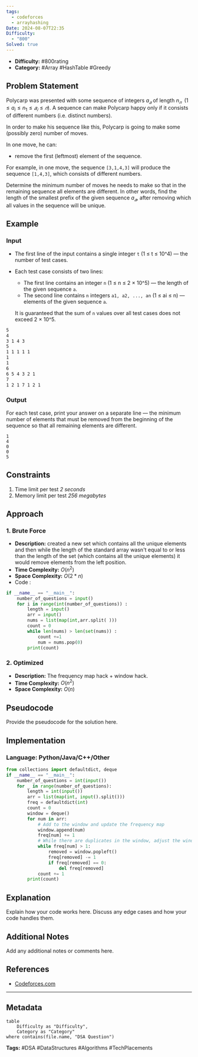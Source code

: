 ```yaml
---
tags:
  - codeforces
  - arrayhashing
Date: 2024-08-07T22:35
Difficulty:
  - "800"
Solved: true
---
```


- **Difficulty:** #800rating
- **Category:** #Array #HashTable #Greedy

## Problem Statement

Polycarp was presented with some sequence of integers $a_𝑎$ of length $n_𝑛$ 
($1≤a_i≤n_1≤𝑎_𝑖≤𝑛$). A sequence can make Polycarp happy only if it consists of different numbers (i.e. distinct numbers).

In order to make his sequence like this, Polycarp is going to make some (possibly zero) number of moves.

In one move, he can:

- remove the first (leftmost) element of the sequence.

For example, in one move, the sequence `[3,1,4,3]` will produce the sequence `[1,4,3]`, which consists of different numbers.

Determine the minimum number of moves he needs to make so that in the remaining sequence all elements are different. In other words, find the length of the smallest prefix of the given sequence $a_𝑎$, after removing which all values in the sequence will be unique.

## Example
### Input

- The first line of the input contains a single integer `t` (1 ≤ t ≤ 10^4) — the number of test cases.

- Each test case consists of two lines:
  - The first line contains an integer `n` (1 ≤ n ≤ 2 × 10^5) — the length of the given sequence `a`.
  - The second line contains `n` integers `a1, a2, ..., an` (1 ≤ ai ≤ n) — elements of the given sequence `a`.

  It is guaranteed that the sum of `n` values over all test cases does not exceed 2 × 10^5.
```sh
5
4
3 1 4 3
5
1 1 1 1 1
1
1
6
6 5 4 3 2 1
7
1 2 1 7 1 2 1
```
### Output

For each test case, print your answer on a separate line — the minimum number of elements that must be removed from the beginning of the sequence so that all remaining elements are different.
```shell
1
4
0
0
5
```

## Constraints

1. Time limit per test _2 seconds_
2. Memory limit per test _256 megabytes_

## Approach
### 1. Brute Force
- **Description:** created a new set which contains all the unique elements and then while the length of the standard array wasn't equal to or less than the length of the set (which contains all the unique elements) it would remove elements from the left position. 
- **Time Complexity:** $O(n^2)$
- **Space Complexity:** $O(2*n)$
- Code : 
```python
if __name__ == "__main__": 
	number_of_questions = input() 
	for i in range(int(number_of_questions)) : 
		length = input() 
		arr = input() 
		nums = list(map(int,arr.split( ))) 
		count = 0 
		while len(nums) > len(set(nums)) : 
			count +=1 
			num = nums.pop(0)
		print(count)
```

### 2. Optimized
- **Description:** The frequency map hack + window hack.
- **Time Complexity:** $O(n^2)$ 
- **Space Complexity:** $O(n)$

## Pseudocode
Provide the pseudocode for the solution here.

## Implementation
### Language: Python/Java/C++/Other
```python
from collections import defaultdict, deque  
if __name__ == "__main__":
	number_of_questions = int(input())
	for _ in range(number_of_questions):
		length = int(input())
		arr = list(map(int, input().split()))	
		freq = defaultdict(int)	
		count = 0	
		window = deque()		
		for num in arr:		
			# Add to the window and update the frequency map			
			window.append(num)			
			freq[num] += 1			
			# While there are duplicates in the window, adjust the window		
			while freq[num] > 1:			
				removed = window.popleft()				
				freq[removed] -= 1		
				if freq[removed] == 0:			
					del freq[removed]			
			count += 1		
		print(count)
```

## Explanation
Explain how your code works here. Discuss any edge cases and how your code handles them.

## Additional Notes
Add any additional notes or comments here.

## References
- [Codeforces.com](https://codeforces.com/contest/1714/problem/B)

---

## Metadata
```dataview
table
    Difficulty as "Difficulty",
    Category as "Category"
where contains(file.name, "DSA Question")
```

**Tags:** #DSA #DataStructures #Algorithms #TechPlacements